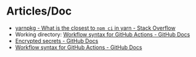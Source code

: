# Articles/Doc
* [yarnpkg - What is the closest to `npm ci` in yarn - Stack Overflow](https://stackoverflow.com/a/58525708/3771148)
* Working directory: [Workflow syntax for GitHub Actions - GitHub Docs](https://docs.github.com/en/free-pro-team@latest/actions/reference/workflow-syntax-for-github-actions#jobsjob_idstepsrun)
* [Encrypted secrets - GitHub Docs](https://docs.github.com/en/free-pro-team@latest/actions/reference/encrypted-secrets)
* [Workflow syntax for GitHub Actions - GitHub Docs](https://docs.github.com/en/free-pro-team@latest/actions/reference/workflow-syntax-for-github-actions)